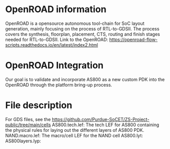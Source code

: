 # OpenROAD information
OpenROAD is a opensource autonomous tool-chain for SoC layout generation, mainly focusing on the process of RTL-to-GDSII. The process covers the synthesis, floorplan, placement, CTS, routing and finish stages needed for RTL-to-GDSII. 
Link to the OpenROAD: https://openroad-flow-scripts.readthedocs.io/en/latest/index2.html

# OpenROAD Integration
Our goal is to validate and incorporate AS800 as a new custom PDK into the OpenROAD through the platform bring-up process. 

# File description
For GDS files, see the https://github.com/Purdue-SoCET/ZS-Project-public/tree/main/cells
AS800.tech.lef: The tech LEF for AS800 containing the physical rules for laying out the different layers of AS800 PDK. 
NAND.macro.lef: The macro/cell LEF for the NAND cell 
AS800.lyt: 
AS800layers.lyp:
